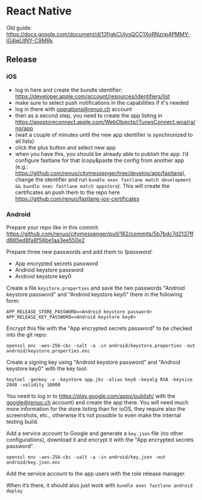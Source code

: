 # React Native

Old guide: <https://docs.google.com/document/d/13figkCUjysQCC1XoRNznp4PMMY-lG4ieLlINY-C9MRk>

## Release

### iOS

* log in here and create the bundle identifier: <https://developer.apple.com/account/resources/identifiers/list>
* make sure to select push notifications in the capabilities if it's needed
* log in there with operations@renuo.ch account
* then as a second step, you need to create the app listing in <https://appstoreconnect.apple.com/WebObjects/iTunesConnect.woa/ra/ng/app>
* (wait a couple of minutes until the new app identifier is synchronized to all lists)
* click the plus button and select new app
* when you have this, you should be already able to publish the app. 
  I’d configure fastlane for that (copy&paste the config from another app (e.g.: <https://github.com/renuo/citymessenger/tree/develop/app/fastlane>),
  change the identifier and run `bundle exec fastlane match development && bundle exec fastlane match appstore`).
  This will create the certificates an push them to the repo here <https://github.com/renuo/fastlane-ios-certificates>

### Android

Prepare your repo like in this commit: <https://github.com/renuo/citymessenger/pull/182/commits/5b7bdc7d2137ffd885ed8fa8f56be1aa3ee550e2>

Prepare three new passwords and add them to *1password*:

* App encrypted secrets password
* Android keystore password
* Android keystore key0

Create a file `keystore.properties` and save the two passwords "Android keystore password" and "Android keystore key0"
there in the following form:

    APP_RELEASE_STORE_PASSWORD=<Android keystore password>
    APP_RELEASE_KEY_PASSWORD=<Android keystore key0>

Encrypt this file with the "App encrypted secrets password" to be checked into the git repo:

    openssl enc -aes-256-cbc -salt -a -in android/keystore.properties -out android/keystore.properties.enc

Create a signing key using "Android keystore password" and "Android keystore key0" with the key tool:

    keytool -genkey -v -keystore app.jks -alias key0 -keyalg RSA -keysize 2048 -validity 10000

You need to log in to <https://play.google.com/apps/publish/> with the google@renuo.ch account) and create the app there.
You will need much more information for the store listing than for ioOS, they require also the screenshots,
etc., otherwise it’s not possible to even make the internal testing build.

Add a service account to Google and generate a `key.json` file (no other configurations), download it
and encrypt it with the "App encrypted secrets password".

    openssl enc -aes-256-cbc -salt -a -in android/key.json -out android/key.json.enc

Add the service account to the app users with the role release manager.

When it’s there, it should also just work with `bundle exec fastlane android deploy`
